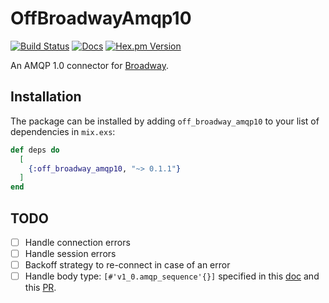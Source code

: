 # OffBroadwayAmqp10

[![Build Status](https://github.com/highmobility/off_broadway_amqp10/actions/workflows/ci.yml/badge.svg)](https://github.com/highmobility/off_broadway_amqp10/actions/workflows/ci.yml)
[![Docs](https://img.shields.io/badge/api-docs-green.svg?style=flat)](https://hexdocs.pm/off_broadway_amqp10)
[![Hex.pm Version](https://img.shields.io/hexpm/v/off_broadway_amqp10.svg?style=flat)](https://hex.pm/packages/off_broadway_amqp10)


An AMQP 1.0 connector for [Broadway](https://hexdocs.pm/broadway).


## Installation

The package can be installed
by adding `off_broadway_amqp10` to your list of dependencies in `mix.exs`:

```elixir
def deps do
  [
    {:off_broadway_amqp10, "~> 0.1.1"}
  ]
end
```

## TODO

- [ ] Handle connection errors
- [ ] Handle session errors
- [ ] Backoff strategy to re-connect in case of an error
- [ ] Handle body type: `[#'v1_0.amqp_sequence'{}]` specified in this [doc](https://hexdocs.pm/amqp10_client/amqp10_msg.html#body-1) and this [PR](https://github.com/highmobility/off_broadway_amqp10/pull/114).
